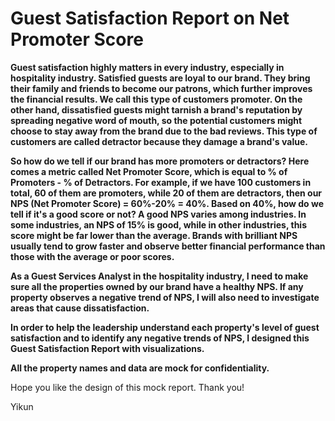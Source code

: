 # Guest Satisfaction Report on Net Promoter Score
**Guest satisfaction highly matters in every industry, especially in hospitality industry. Satisfied guests are loyal to our brand. They bring their family and 
friends to become our patrons, which further improves the financial results. We call this type of customers promoter. On the other hand, dissatisfied guests might tarnish a brand's reputation by spreading negative
word of mouth, so the potential customers might choose to stay away from the brand due to the bad reviews. This type of customers are called detractor because they damage
a brand's value.**

**So how do we tell if our brand has more promoters or detractors? Here comes a metric called Net Promoter Score, which is equal to % of Promoters - % of Detractors. For example, 
if we have 100 customers in total, 60 of them are promoters, while 20 of them are detractors, then our NPS (Net Promoter Score) = 60%-20% = 40%. Based on 40%, how do we tell if
it's a good score or not? A good NPS varies among industries. In some industries, an NPS of 15% is good, while in other industries, this score might be far lower than the average.
Brands with brilliant NPS usually tend to grow faster and observe better financial performance than those with the average or poor scores.**

**As a Guest Services Analyst in the hospitality industry, I need to make sure all the properties owned by our brand have a healthy NPS. If any property observes a negative 
trend of NPS, I will also need to investigate areas that cause dissatisfaction.**

**In order to help the leadership understand each property's level of guest satisfaction and to identify any negative trends of NPS, I designed this Guest Satisfaction Report
with visualizations.**

**All the property names and data are mock for confidentiality.**

Hope you like the design of this mock report. Thank you!

Yikun
